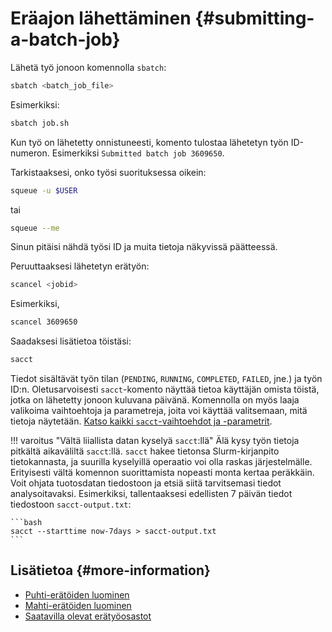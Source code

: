 
# Eräajon lähettäminen {#submitting-a-batch-job}

Lähetä työ jonoon komennolla `sbatch`:

```bash
sbatch <batch_job_file>
```

Esimerkiksi:

```bash
sbatch job.sh
```

Kun työ on lähetetty onnistuneesti, komento tulostaa lähetetyn työn ID-numeron.
Esimerkiksi `Submitted batch job 3609650`.

Tarkistaaksesi, onko työsi suorituksessa oikein:

```bash
squeue -u $USER
```

tai

```bash
squeue --me
```

Sinun pitäisi nähdä työsi ID ja muita tietoja näkyvissä päätteessä.

Peruuttaaksesi lähetetyn erätyön:

```bash
scancel <jobid>
```

Esimerkiksi,

```bash
scancel 3609650
```

Saadaksesi lisätietoa töistäsi:

```bash
sacct
```

Tiedot sisältävät työn tilan (`PENDING`, `RUNNING`, `COMPLETED`, `FAILED`, jne.) ja työn ID:n. Oletusarvoisesti `sacct`-komento
näyttää tietoa käyttäjän omista töistä, jotka on lähetetty jonoon kuluvana päivänä. Komennolla on myös laaja valikoima vaihtoehtoja ja
parametreja, joita voi käyttää valitsemaan, mitä tietoja näytetään. 
[Katso kaikki `sacct`-vaihtoehdot ja -parametrit](https://slurm.schedmd.com/sacct.html).

!!! varoitus "Vältä liiallista datan kyselyä `sacct`:llä"
    Älä kysy työn tietoja pitkältä aikaväliltä `sacct`:llä. `sacct` hakee tietonsa Slurm-kirjanpito tietokannasta, ja suurilla kyselyillä
    operaatio voi olla raskas järjestelmälle. Erityisesti vältä komennon suorittamista nopeasti monta kertaa peräkkäin. Voit ohjata
    tuotosdatan tiedostoon ja etsiä siitä tarvitsemasi tiedot analysoitavaksi.
    Esimerkiksi, tallentaaksesi edellisten 7 päivän tiedot tiedostoon `sacct-output.txt`:

    ```bash
    sacct --starttime now-7days > sacct-output.txt
    ```

## Lisätietoa {#more-information}

- [Puhti-erätöiden luominen](creating-job-scripts-puhti.md)
- [Mahti-erätöiden luominen](creating-job-scripts-mahti.md)
- [Saatavilla olevat erätyöosastot](batch-job-partitions.md)

